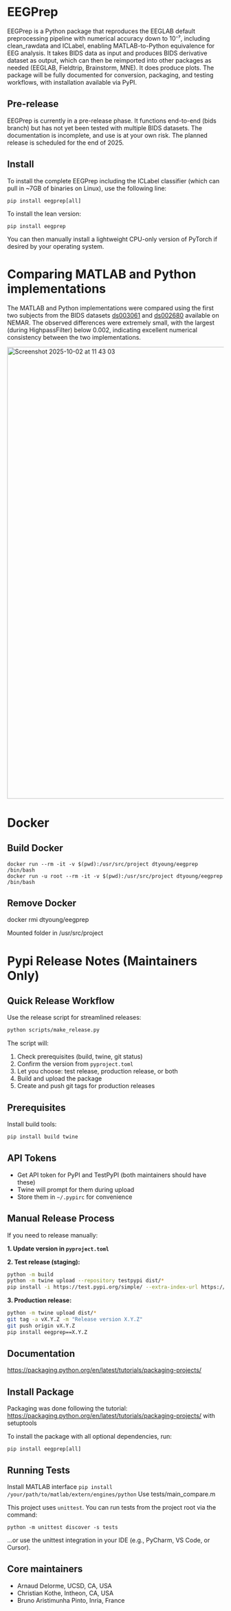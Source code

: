 # EEGPrep

EEGPrep is a Python package that reproduces the EEGLAB default preprocessing pipeline with numerical accuracy down to 10⁻⁷, including clean_rawdata and ICLabel, enabling MATLAB-to-Python equivalence for EEG analysis. It takes BIDS data as input and produces BIDS derivative dataset as output, which can then be reimported into other packages as needed (EEGLAB, Fieldtrip, Brainstorm, MNE). It does produce plots. The package will be fully documented for conversion, packaging, and testing workflows, with installation available via PyPI.

## Pre-release

EEGPrep is currently in a pre-release phase. It functions end-to-end (bids branch) but has not yet been tested with multiple BIDS datasets. The documentation is incomplete, and use is at your own risk. The planned release is scheduled for the end of 2025.


## Install

To install the complete EEGPrep including the ICLabel classifier (which can pull in ~7GB of binaries on Linux), use the following line:
```
pip install eegprep[all]
```

To install the lean version:
```
pip install eegprep
```

You can then manually install a lightweight CPU-only version of PyTorch if desired by 
your operating system.


# Comparing MATLAB and Python implementations

The MATLAB and Python implementations were compared using the first two subjects from the BIDS datasets [ds003061](https://nemar.org/dataexplorer/detail?dataset_id=ds003061) and [ds002680](https://nemar.org/dataexplorer/detail?dataset_id=ds002680) available on NEMAR. The observed differences were extremely small, with the largest (during HighpassFilter) below 0.002, indicating excellent numerical consistency between the two implementations.

<img width="1744" height="1049" alt="Screenshot 2025-10-02 at 11 43 03" src="https://github.com/user-attachments/assets/79c17151-e2e3-4acc-b144-accdf34ae4c5" />

# Docker

## Build Docker

```
docker run --rm -it -v $(pwd):/usr/src/project dtyoung/eegprep /bin/bash
docker run -u root --rm -it -v $(pwd):/usr/src/project dtyoung/eegprep /bin/bash
```

## Remove Docker

docker rmi dtyoung/eegprep

Mounted folder in /usr/src/project

# Pypi Release Notes (Maintainers Only)

## Quick Release Workflow

Use the release script for streamlined releases:

```bash
python scripts/make_release.py
```

The script will:
1. Check prerequisites (build, twine, git status)
2. Confirm the version from `pyproject.toml`
3. Let you choose: test release, production release, or both
4. Build and upload the package
5. Create and push git tags for production releases

## Prerequisites

Install build tools:
```bash
pip install build twine
```

## API Tokens
- Get API token for PyPI and TestPyPI (both maintainers should have these)
- Twine will prompt for them during upload
- Store them in `~/.pypirc` for convenience

## Manual Release Process

If you need to release manually:

**1. Update version in `pyproject.toml`**

**2. Test release (staging):**
```bash
python -m build
python -m twine upload --repository testpypi dist/*
pip install -i https://test.pypi.org/simple/ --extra-index-url https://pypi.org/simple/ eegprep==X.Y.Z
```

**3. Production release:**
```bash
python -m twine upload dist/*
git tag -a vX.Y.Z -m "Release version X.Y.Z"
git push origin vX.Y.Z
pip install eegprep==X.Y.Z
```

## Documentation
https://packaging.python.org/en/latest/tutorials/packaging-projects/

## Install Package
Packaging was done following the tutorial: https://packaging.python.org/en/latest/tutorials/packaging-projects/ with setuptools

To install the package with all optional dependencies, run:
```
pip install eegprep[all]
```

## Running Tests

Install MATLAB interface `pip install /your/path/to/matlab/extern/engines/python`
Use tests/main_compare.m

This project uses `unittest`. You can run tests from the project root via the command:
```
python -m unittest discover -s tests
```
...or use the unittest integration in your IDE (e.g., PyCharm, VS Code, or Cursor).

## Core maintainers

- Arnaud Delorme, UCSD, CA, USA
- Christian Kothe, Intheon, CA, USA
- Bruno Aristimunha Pinto, Inria, France
